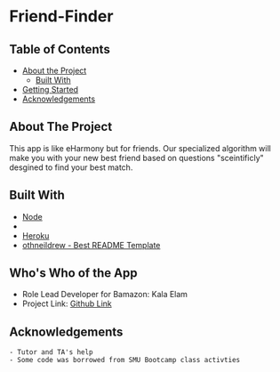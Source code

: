 # Friend-Finder

<!-- PROJECT SHIELDS -->
<!--
*** I'm using markdown "reference style" links for readability.
*** Reference links are enclosed in brackets [ ] instead of parentheses ( ).
*** See the bottom of this document for the declaration of the reference variables
*** for contributors-url, forks-url, etc. This is an optional, concise syntax you may use.
*** https://www.markdownguide.org/basic-syntax/#reference-style-links
-->
<!-- TABLE OF CONTENTS -->
## Table of Contents
- [About the Project](#about-the-project)
    - [Built With](#built-with)
- [Getting Started](#getting-started)
- [Acknowledgements](#acknowledgements)
<!-- ABOUT THE PROJECT -->
## About The Project

This app is like eHarmony but for friends. Our specialized algorithm will make you with your new best friend based on questions "sceintificly" desgined to find your best match. 

## Built With
- [Node](https://nodejs.org/en/)
- 
- [Heroku](https://www.heroku.com/home)
- [othneildrew - Best README Template](https://github.com/othneildrew/Best-README-Template)

<!-- GETTING STARTED -->


## Who's Who of the App
- Role Lead Developer for Bamazon: Kala Elam
- Project Link: [Github Link](https://github.com/speechgirl1505/Bamazon-Storefront)
## Acknowledgements
    - Tutor and TA's help 
    - Some code was borrowed from SMU Bootcamp class activties